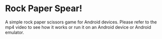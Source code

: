 # Rock Paper Spear!
A simple rock paper scissors game for Android devices.
Please refer to the mp4 video to see how it works or run it on an Android device or Android emulator.
